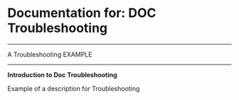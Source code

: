 # Documentation for: DOC Troubleshooting

---

A Troubleshooting EXAMPLE

---

**Introduction to Doc Troubleshooting**

Example of a description for Troubleshooting
